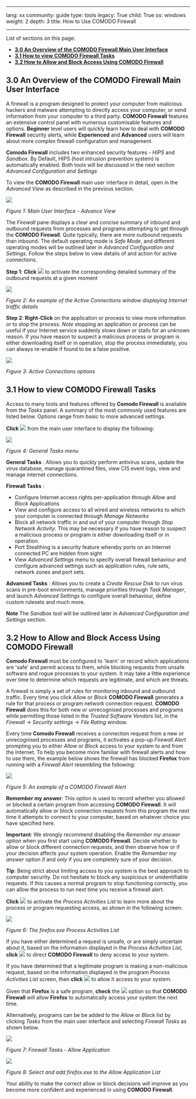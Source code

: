 

---

lang: xx
community: guide
type: tools
legacy: True
child: True
os: windows
weight: 2
depth: 3
title: How to Use COMODO Firewall

---

List of sections on this page:

- [**3.0 An Overview of the COMODO Firewall Main User Interface**](#3.0)
- [**3.1 How to view COMODO Firewall Tasks**](#3.1)
- [**3.2 How to Allow and Block Access Using COMODO Firewall**](#3.2)



<a name="3.0"></a>
## 3.0 An Overview of the COMODO Firewall Main User Interface ##

A firewall is a program designed to protect your computer from malicious hackers and malware attempting to directly access your computer, or send information from your computer to a third party. **COMODO Firewall** features an extensive control panel with numerous customisable features and options. **Beginner** level users will quickly learn how to deal with **COMODO Firewall** security alerts, while **Experienced** and **Advanced** users will learn about more complex firewall configuration and management. 

**Comodo Firewall** includes two enhanced security features - *HIPS* and *Sandbox*. By Default, HIPS (host intrusion prevention system) is automatically enabled. Both tools will be discussed in the next section *Advanced Configuration and Settings* 

To view the **COMODO Firewall** main user interface in detail, open in the *Advanced View* as described in the previous section. 

![](/sbox/screen/comodo-en-1/24.png)

*Figure 1: Main User Interface - Advance View*

The *Firewall* pane displays a clear and concise summary of inbound and outbound requests from processes and programs attempting to get through the **COMODO Firewall**. Quite typically, there are more outbound requests than inbound. The default operating mode is *Safe Mode*, and different operating modes will be outlined later in *Advanced Configuration and Settings*. Follow the steps below to view details of and action for active connections. 

**Step 1**: **Click** ![](/sbox/screen/comodo-en-1/25.png) to activate the corresponding detailed summary of the outbound requests at a given moment 

![](/sbox/screen/comodo-en-1/26.png)

*Figure 2: An example of the Active Connections window displaying Internet traffic details*

**Step 2**: **Right-Click** on the application or process to view more information or to stop the process. *Note* stopping an application or process can be useful if your Internet service suddenly slows down or stalls for an unknown reason. If you have reason to suspect a malicious process or program is either downloading itself or in operation, stop the process immediately, you can always re-enable if found to be a false positive.

![](/sbox/screen/comodo-en-1/27.png)

*Figure 3: Active Connections options* 


<a name="3.1"></a>
## 3.1 How to view COMODO Firewall Tasks ##

Access to many tools and features offered by **Comodo Firewall** is available from the *Tasks* panel. A summary of the most commonly used features are listed below. Options range from basic to more advanced settings. 

**Click** ![](/sbox/screen/comodo-en-1/36.png) from the main user interface to display the following:

![](/sbox/screen/comodo-en-1/37.png)

*Figure 4: General Tasks menu* 

  
**General Tasks** : Allows you to quickly perform antivirus scans, update the virus database, manage quarantined files, view CIS event logs, view and manage internet connections.

**Firewall Tasks** : 

- Configure Internet access rights per-application through *Allow* and *Block* Applications
- View and configure access to all wired and wireless networks to which your computer is connected through *Manage Networks*
- Block all network traffic in and out of your computer through *Stop Network Activity*. This may be necessary if you have reason to suspect a malicious process or program is either   downloading itself or in operation.
- Port Stealthing is a security feature whereby ports on an Internet connected PC are hidden from sight
- View *Advanced Settings* menu to specify overall firewall behaviour and configure advanced settings such as application rules, rule sets, network zones and port sets.

**Advanced Tasks** : Allows you to create a *Create Rescue Disk* to run virus scans in pre-boot environments, manage priorities through *Task Manager*, and launch *Advanced Settings* to configure overall behaviour, define custom rulesets and much more.

**Note** The *Sandbox* tool will be outlined later in *Advanced Configuration and Settings* section.

<a name="3.2"></a>
## 3.2 How to Allow and Block Access Using COMODO Firewall ##

**Comodo Firewall** must be configured to 'learn' or record which applications are 'safe' and permit access to them, while blocking requests from unsafe software and rogue processes to your system. It may take a little experience over time to determine which requests are legitimate, and which are threats.

A firewall is simply a set of rules for monitoring inbound and outbound traffic. Every time you click *Allow* or *Block* **COMODO Firewall** generates a rule for that process or program network connection request. **COMODO Firewall** does this for both new or unrecognised processes and programs while permitting those listed in the *Trusted Software Vendors* list, in the *Firewall -> Security settings -> File Rating* window.

Every time **Comodo Firewall** receives a connection request from a new or unrecognised processes and programs, it activates a pop-up *Firewall Alert* prompting you to either *Allow* or *Block* access to your system to and from the Internet. To help you become more familiar with firewall alerts and how to use them, the example below shows the firewall has blocked **Firefox** from running with a *Firewall Alert* resembling the following:

![](/sbox/screen/comodo-en-1/28.png)

*Figure 5: An example of a COMODO Firewall Alert*

**Remember my answer**: This option is used to record whether you allowed or blocked a certain program from accessing **COMODO Firewall**. It will automatically allow or block connection requests from this program the next time it attempts to connect to your computer, based on whatever choice you have specified here. 

**Important**: We strongly recommend disabling the *Remember my answer option* when you first start using **COMODO Firewall**. Decide whether to allow or block different connection requests, and then observe how or if your decision affects your system operation. Enable the *Remember my answer* option if and *only* if you are completely sure of your decision.

**Tip**: Being strict about limiting access to you system is the best approach to computer security. Do not hesitate to block any suspicious or unidentifiable requests. If this causes a normal program to stop functioning correctly, you can allow the process to run next time you receive a firewall alert. 

**Click** ![](/sbox/screen/comodo-en-1/30.png) to activate the *Process Activities List* to learn more about the process or program requesting access, as shown in the following screen:

![](/sbox/screen/comodo-en-1/29.png)

*Figure 6: The firefox.exe Process Activities List*

If you have either determined a request is unsafe, or are simply uncertain about it, based on the information displayed in the *Process Activities List*,  **click** ![](/sbox/screen/comodo-en-1/31.png) to direct **COMODO Firewall** to deny access to your system.

If you have determined that a legitimate program is making a non-malicious request, based on the information displayed in the program *Process Activities List* screen, then **click** ![](/sbox/screen/comodo-en-1/32.png) to allow it access to your system.

Given that **Firefox** is a safe program, **check** the ![](/sbox/screen/comodo-en-1/33.png) option so that **COMODO Firewall** will allow **Firefox** to automatically access your system the next time. 

Alternatively, programs can be be added to the *Allow* or *Block* list by clicking *Tasks* from the main user interface and selecting *Firewall Tasks* as shown below.


![](/sbox/screen/comodo-en-1/35.png)

*Figure 7: Firewall Tasks - Allow Application*


![](/sbox/screen/comodo-en-1/34.png)

*Figure 8: Select and add firefox.exe to the Allow Application List*
  
Your ability to make the correct allow or block decisions will improve as you become more confident and experienced in using **COMODO Firewall**. 


